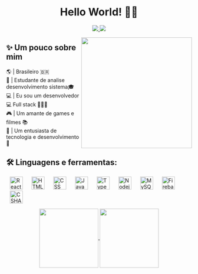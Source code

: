 <h1 align="center"> <b> Hello World! </b> 👋🏽</h1>

<p align="center">
 
  <a href="https://www.linkedin.com/in/riclecio-ferreira-maia-831912196/">
    <img src="https://img.shields.io/badge/LinkedIn-0077B5?style=for-the-badge&logo=linkedin&logoColor=white">
  </a>
  <a href="mailto:riclecioskatesk8@gmail.com">
    <img src="https://img.shields.io/badge/Gmail-D14836?style=for-the-badge&logo=gmail&logoColor=white">
  </a>
</p>


<img align="right" height="300px" src="https://user-images.githubusercontent.com/78985382/123180079-f2c6dd00-d460-11eb-9af3-8e263e58cedb.png">
  
 <h2>✨ Um pouco sobre mim </h2>
 🌎 | Brasileiro 🇧🇷 </br>
 🏫 | Estudante de analise desenvolvimento sistema🎓 </br>
 💻 | Eu sou um desenvolvedor 💻 Full stack 👨🏾‍💻 </br>
 🎮 | Um amante de games e filmes 📚</br>
 💖 | Um entusiasta de tecnologia e desenvolvimento🔬 </br>

</p>

## 🛠 Linguagens e ferramentas:

<p>
  <img height="35px" hspace="10px" alt="Reactjs" src="https://cdn.jsdelivr.net/gh/devicons/devicon/icons/react/react-original.svg">
  <img height="35px" hspace="10px" alt="HTML" src="https://cdn.jsdelivr.net/gh/devicons/devicon/icons/html5/html5-original.svg">
  <img height="35px" hspace="10px" alt="CSS" src="https://cdn.jsdelivr.net/gh/devicons/devicon/icons/css3/css3-original.svg">
  <img height="35px" hspace="10px" alt="JavaScript" src="https://cdn.jsdelivr.net/gh/devicons/devicon/icons/javascript/javascript-original.svg">
  <img height="35px" hspace="10px" alt="TypeScript" src="https://cdn.jsdelivr.net/gh/devicons/devicon/icons/typescript/typescript-original.svg">
  <img height="35px" hspace="10px" alt="Nodejs" src="https://cdn.jsdelivr.net/gh/devicons/devicon/icons/nodejs/nodejs-original.svg">
  <img height="35px" hspace="10px" alt="MySQL" src="https://cdn.jsdelivr.net/gh/devicons/devicon/icons/mysql/mysql-original.svg">
  <img height="35px" hspace="10px" alt="Firebase" src="https://cdn.jsdelivr.net/gh/devicons/devicon/icons/firebase/firebase-plain.svg">
  <img height="35px" hspace="10px" alt="CSHARP" src="https://cdn.jsdelivr.net/gh/devicons/devicon/icons/csharp/csharp-original.svg">
</p>
<p align="center">
  <a href="https://github.com/Rickferreiramaia/github-readme-stats">
    <img height="160em" align="center" src="https://github-readme-stats.vercel.app/api?username=Rickferreiramaia&show_icons=true&theme=tokyonight" />
  </a>
 
  <a href="https://github.com/Rickferreiramaia/convoychat">
    <img height="160em" align="center" src="https://github-readme-stats.vercel.app/api/top-langs/?username=Rickferreiramaia&layout=compact&langs_count=7&theme=tokyonight"/>
  </a>
</p>
